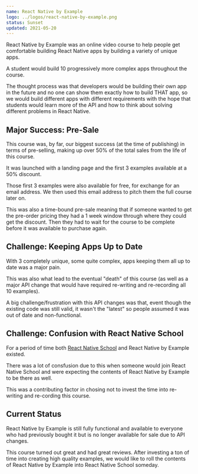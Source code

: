 ```yaml
---
name: React Native by Example
logo: ../logos/react-native-by-example.png
status: Sunset
updated: 2021-05-20
---
```


React Native by Example was an online video course to help people get comfortable building React Native apps by building a variety of unique apps.

A student would build 10 progressively more complex apps throughout the course.

The thought process was that developers would be building their own app in the future and no one can show them exactly how to build THAT app, so we would build different apps with different requirements with the hope that students would learn more of the API and how to think about solving different problems in React Native.

## Major Success: Pre-Sale

This course was, by far, our biggest success (at the time of publishing) in terms of pre-selling, making up over 50% of the total sales from the life of this course.

It was launched with a landing page and the first 3 examples available at a 50% discount.

Those first 3 examples were also available for free, for exchange for an email address. We then used this email address to pitch them the full course later on.

This was also a time-bound pre-sale meaning that if someone wanted to get the pre-order pricing they had a 1 week window through where they could get the discount. Then they had to wait for the course to be complete before it was available to purchase again.

## Challenge: Keeping Apps Up to Date

With 3 completely unique, some quite complex, apps keeping them all up to date was a major pain.

This was also what lead to the eventual "death" of this course (as well as a major API change that would have required re-writing and re-recording all 10 examples).

A big challenge/frustration with this API changes was that, event though the existing code was still valid, it wasn't the "latest" so people assumed it was out of date and non-functional.

## Challenge: Confusion with React Native School

For a period of time both [React Native School](/react-native-school/) and React Native by Example existed.

There was a lot of consfusion due to this when someone would join React Native School and were expecting the contents of React Native by Example to be there as well.

This was a contributing factor in chosing not to invest the time into re-writing and re-cording this course.

## Current Status

React Native by Example is still fully functional and available to everyone who had previously bought it but is no longer available for sale due to API changes.

This course turned out great and had great reviews. After investing a ton of time into creating high quality examples, we would like to roll the contents of React Native by Example into React Native School someday.
